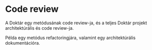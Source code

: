 # Code review

A Doktár egy metódusának code review-ja, és a teljes Doktár projekt
architektúrális és code review-ja.

Példa egy metódus refactoringjára, valamint egy architektúrális
dokumentációra.